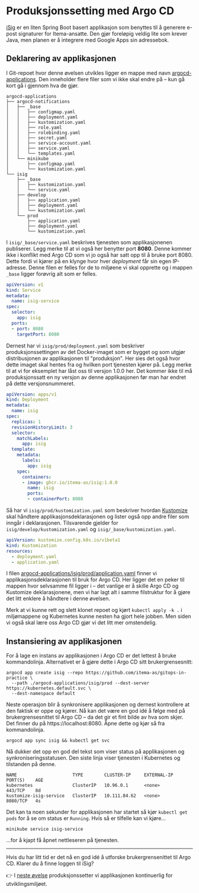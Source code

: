 # Produksjonssetting med Argo CD

[iSig](https://github.com/Itema-as/isig) er en liten Spring Boot basert applikasjon som benyttes til å generere e-post signaturer for Itema-ansatte. Den gjør foreløpig veldig lite som krever Java, men planen er å integrere med Google Apps sin adressebok.

## Deklarering av applikasjonen

I Git-repoet hvor denne øvelsen utvikles ligger en mappe med navn [argocd-applications](./argocd-applications). Den inneholder flere filer som vi ikke skal endre på – kun gå kort gå i gjennom hva de gjør.

```
argocd-applications
├── argocd-notifications
│   ├── _base
│   │   ├── configmap.yaml
│   │   ├── deployment.yaml
│   │   ├── kustomization.yaml
│   │   ├── role.yaml
│   │   ├── rolebinding.yaml
│   │   ├── secret.yaml
│   │   ├── service-account.yaml
│   │   ├── service.yaml
│   │   └── templates.yaml
│   └── minikube
│       ├── configmap.yaml
│       └── kustomization.yaml
└── isig
    ├── _base
    │   ├── kustomization.yaml
    │   └── service.yaml
    ├── develop
    │   ├── application.yaml
    │   ├── deployment.yaml
    │   └── kustomization.yaml
    └── prod
        ├── application.yaml
        ├── deployment.yaml
        └── kustomization.yaml
```

I `isig/_base/service.yaml` beskrives tjenesten som applikasjonenen publiserer. Legg merke til at vi også her benytter port **8080**. Denne kommer ikke i konflikt med Argo CD som vi jo også har satt opp til å bruke port 8080. Dette fordi vi kjører på en klynge hvor hver *deployment* får sin egen IP-adresse. Denne filen er felles for de to miljøene vi skal opprette og i mappen `_base` ligger forøvrig alt som er felles.

```yaml
apiVersion: v1
kind: Service
metadata:
  name: isig-service
spec:
  selector:
    app: isig
  ports:
  - port: 8080
    targetPort: 8080
```

Dernest har vi `isig/prod/deployment.yaml` som beskriver produksjonssettingen av det Docker-imaget som er bygget og som utgjør distribusjonen av applikasjonen til "produksjon". Her sies det også hvor dette imaget skal hentes fra og hvilken port tjenesten kjører på. Legg merke til at vi for eksemplet har låst oss til versjon 1.0.0 her. Det kommer ikke til må produksjonssatt en ny versjon av denne applikasjonen før man har endret på dette versjonsnummeret.

```yaml
apiVersion: apps/v1
kind: Deployment
metadata:
  name: isig
spec:
  replicas: 1
  revisionHistoryLimit: 3
  selector:
    matchLabels:
      app: isig
  template:
    metadata:
      labels:
        app: isig
    spec:
      containers:
      - image: ghcr.io/itema-as/isig:1.0.0
        name: isig
        ports:
        - containerPort: 8080
```

Så har vi `isig/prod/kustomization.yaml` som beskriver hvordan [Kustomize](https://kustomize.io) skal håndtere applikasjonsdeklarasjonen og lister også opp andre filer som inngår i deklarasjonen. Tilsvarende gjelder for `isig/develop/kustomization.yaml` og `isig/_base/kustomization.yaml`.

```yaml
apiVersion: kustomize.config.k8s.io/v1beta1
kind: Kustomization
resources:
  - deployment.yaml
  - application.yaml
```

I filen [argocd-applications/isig/prod/application.yaml](./argocd-applications/isig/prod/application.yaml) finner vi applikasjonsdeklarasjonen til bruk for Argo CD. Her ligger det en peker til mappen hvor selvsamme fil ligger i – det vanlige er å skille Argo CD og Kustomize deklarasjonene, men vi har lagt alt i samme filstruktur for å gjøre det litt enklere å håndtere i denne øvelsen.

Merk at vi kunne rett og slett klonet repoet og kjørt `kubectl apply -k .` i miljømappene og Kubernetes kunne nesten ha gjort hele jobben. Men siden vi også skal lære oss Argo CD gjør vi det litt mer omstendelig.

## Instansiering av applikasjonen

For å lage en instans av applikasjonen i Argo CD er det lettest å bruke kommandolinja. Alternativet er å gjøre dette i Argo CD sitt brukergrensesnitt:

```shell
argocd app create isig --repo https://github.com/itema-as/gitops-in-practice \
  --path ./argocd-applications/isig/prod --dest-server https://kubernetes.default.svc \
  --dest-namespace default
```

Neste operasjon blir å synkronisere applikasjonen og dernest kontrollere at den faktisk er oppe og kjører. Nå kan det være en god idé å følge med på brukergrensesnittet til Argo CD – da det gir et fint bilde av hva som skjer. Det finner du på https://localhost:8080. Åpne dette og kjør så fra kommandolinja.

```shell
argocd app sync isig && kubectl get svc
```

Nå dukker det opp en god del tekst som viser status på applikasjonen og synkroniseringsstatusen. Den siste linja viser tjenesten i Kubernetes og tilstanden på denne.

```
NAME                     TYPE        CLUSTER-IP     EXTERNAL-IP   PORT(S)    AGE
kubernetes               ClusterIP   10.96.0.1      <none>        443/TCP    8d
kustomize-isig-service   ClusterIP   10.111.84.62   <none>        8080/TCP   4s
```

Det kan ta noen sekunder for applikasjonen har startet så kjør `kubectl get pods` for å se om status er `Running`. Hvis så er tilfelle kan vi kjøre…

```shell
minikube service isig-service
```

…for å kjapt få åpnet nettleseren på tjenesten.

---

Hvis du har litt tid er det nå en god idé å utforske brukergrensenittet til Argo CD. Klarer du å finne loggen til iSig?

👉 I [neste øvelse](./03-isig-develop.md) produksjonssetter vi applikasjonen kontinuerlig for utviklingsmiljøet.
